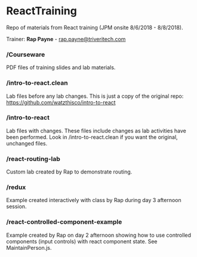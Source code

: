 # ReactTraining
Repo of materials from React training (JPM onsite 8/6/2018 - 8/8/2018).

Trainer: **Rap Payne** - [rap.payne@triveritech.com](mailto:rappayne@triveratech.com)

### /Courseware
PDF files of training slides and lab materials.

### /intro-to-react.clean
Lab files before any lab changes. This is just a copy of the original repo: https://github.com/watzthisco/intro-to-react

### /intro-to-react
Lab files with changes. These files include changes as lab activities have been performed. Look in /intro-to-react.clean if you want the original, unchanged files.

### /react-routing-lab
Custom lab created by Rap to demonstrate routing.

### /redux
Example created interactively with class by Rap during day 3 afternoon session.

### /react-controlled-component-example
Example created by Rap on day 2 afternoon showing how to use controlled components (input controls) with react component state. See MaintainPerson.js.
